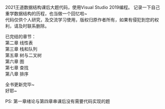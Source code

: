 2021王道数据结构课后大题代码，使用Visual Studio 2019编程。 记录一下自己重学数据结构的历程，也当做一个回忆啦~  
 代码仅供个人研究，及交流学习使用，版权归原作者所有，如果有侵犯到您的权利，请及时联系删除。  

已完结的章节：  
第二章 线性表  
第三章 栈和队列  
第五章 树与二叉树  
第六章 图  
第七章 查找  
第八章 排序  
  
全书更新完毕~  
好耶~   

PS:
第一章绪论与第四章串课后没有需要代码实现的题  
